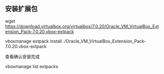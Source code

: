 ## 安装扩展包

wget https://download.virtualbox.org/virtualbox/7.0.20/Oracle_VM_VirtualBox_Extension_Pack-7.0.20.vbox-extpack

vboxmanage extpack install ./Oracle_VM_VirtualBox_Extension_Pack-7.0.20.vbox-extpack

查看确认安装完成

vboxmanage list extpacks
